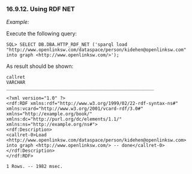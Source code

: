 <div id="rdfinsertmethodrdfnet" class="section">

<div class="titlepage">

<div>

<div>

### 16.9.12. Using RDF NET

</div>

</div>

</div>

<span class="emphasis">*Example:*</span>

Execute the following query:

``` programlisting
SQL> SELECT DB.DBA.HTTP_RDF_NET ('sparql load
"http://www.openlinksw.com/dataspace/person/kidehen@openlinksw.com"
into graph <http://www.openlinksw.com/>');
```

As result should be shown:

``` programlisting
callret
VARCHAR
_______________________________________________________

<?xml version="1.0" ?>
<rdf:RDF xmlns:rdf="http://www.w3.org/1999/02/22-rdf-syntax-ns#"
xmlns:vcard="http://www.w3.org/2001/vcard-rdf/3.0#"
xmlns="http://example.org/book/" xmlns:dc="http://purl.org/dc/elements/1.1/"
xmlns:ns="http://example.org/ns#">
<rdf:Description>
<callret-0>Load <http://www.openlinksw.com/dataspace/person/kidehen@openlinksw.com>
into graph <http://www.openlinksw.com/> -- done</callret-0>
</rdf:Description>
</rdf:RDF>

1 Rows. -- 1982 msec.
```

</div>
